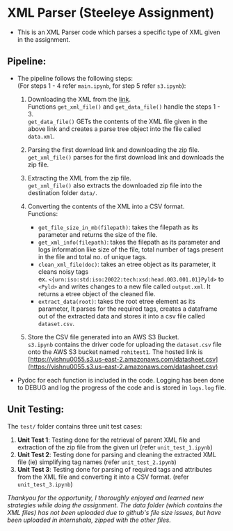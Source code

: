 # XML Parser (Steeleye Assignment)

- This is an XML Parser code which parses a specific type of XML given in the assignment.

## Pipeline:
- The pipeline follows the following steps:<br>
(For steps 1 - 4 refer `main.ipynb`, for step 5 refer `s3.ipynb`):
  1. Downloading the XML from the [link](https://registers.esma.europa.eu/solr/esma_registers_firds_files/select?q=*&fq=publication_date:%5B2021-01-17T00:00:00Z+TO+2021-01-19T23:59:59Z%5D&wt=xml&indent=true&start=0&rows=100). <br>
  Functions `get_xml_file()` and `get_data_file()` handle the steps 1 - 3. <br>
  `get_data_file()` GETs the contents of the XML file given in the above link and creates a parse tree object into the file called ` data.xml `.<br>
  2. Parsing the first download link and downloading the zip file. <br>
  `get_xml_file()` parses for the first download link and downloads the zip file.
  3. Extracting the XML from the zip file.<br>
  `get_xml_file()` also extracts the downloaded zip file into the destination folder `data/`.
  4. Converting the contents of the XML into a CSV format. <br>
    Functions:<br>
      - ` get_file_size_in_mb(filepath) `: takes the filepath as its parameter and returns the size of the file.
      - ` get_xml_info(filepath) `: takes the filepath as its parameter and logs information like size of the file, total number of tags present in the file and total no. of unique tags.
      - ` clean_xml_file(doc) `: takes an etree object as its parameter, it cleans noisy tags <br>
      ex. ` <{urn:iso:std:iso:20022:tech:xsd:head.003.001.01}Pyld> ` to ` <Pyld> ` and writes changes to a new file called ` output.xml `. It returns a etree object of the cleaned file.
      - ` extract_data(root) `: takes the root etree element as its parameter, It parses for the required tags, creates a dataframe out of the extracted data and stores it into a csv file called ` dataset.csv `.
  
  
  5. Store the CSV file generated into an AWS S3 Bucket. <br>
  ` s3.ipynb ` contains the driver code for uploading the ` dataset.csv ` file onto the AWS S3 bucket named ` rohitest1 `. The hosted link is [https://vishnu0055.s3.us-east-2.amazonaws.com/datasheet.csv](https://vishnu0055.s3.us-east-2.amazonaws.com/datasheet.csv)

- Pydoc for each function is included in the code. Logging has been done to DEBUG and log the progress of the code and is stored in ` logs.log ` file.

## Unit Testing:
The ` test/ ` folder contains three unit test cases: 
 1. **Unit Test 1**: Testing done for the retrieval of parent XML file and extraction of the zip file from the given url (refer ` unit_test_1.ipynb `)
 2. **Unit Test 2**: Testing done for parsing and cleaning the extracted XML file (ie) simplifying tag names (refer ` unit_test_2.ipynb `)
 3. **Unit Test 3**: Testing done for parsing of required tags and attributes from the XML file and converting it into a CSV format. (refer ` unit_test_3.ipynb `)



*Thankyou for the opportunity, I thoroughly enjoyed and learned new strategies while doing the assignment. The data folder (which contains the XML files) has not been uploaded due to github's file size issues, but have been uploaded in internshala, zipped with the other files.*
